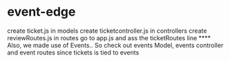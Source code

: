 # event-edge
create ticket.js in models
create ticketcontroller.js in controllers
create reviewRoutes.js in routes
go to app.js and ass the ticketRoutes line
**** Also, we made use of Events.. So check out events Model, events controller and event routes since tickets is tied to events
